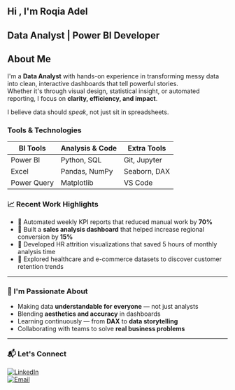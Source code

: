 ## Hi , I'm Roqia Adel

## Data Analyst | Power BI Developer

## About Me
I'm a **Data Analyst** with hands-on experience in transforming messy data into clean, interactive dashboards that tell powerful stories.  
Whether it's through visual design, statistical insight, or automated reporting, I focus on **clarity, efficiency, and impact**.

I believe data should *speak*, not just sit in spreadsheets.

###  Tools & Technologies

| BI Tools   | Analysis & Code | Extra Tools   |
|------------|------------------|----------------|
| Power BI   | Python, SQL      | Git, Jupyter   |
| Excel      | Pandas, NumPy    | Seaborn, DAX   |
| Power Query| Matplotlib       | VS Code        |


### 📈 Recent Work Highlights

- 📍 Automated weekly KPI reports that reduced manual work by **70%**  
- 📍 Built a **sales analysis dashboard** that helped increase regional conversion by **15%**  
- 📍 Developed HR attrition visualizations that saved 5 hours of monthly analysis time  
- 📍 Explored healthcare and e-commerce datasets to discover customer retention trends

---

### 🧠 I'm Passionate About

- Making data **understandable for everyone** — not just analysts  
- Blending **aesthetics and accuracy** in dashboards  
- Learning continuously — from **DAX** to **data storytelling**  
- Collaborating with teams to solve **real business problems**

---

### 📬 Let's Connect

[![LinkedIn](https://img.shields.io/badge/LinkedIn-blue?style=for-the-badge&logo=linkedin)]([رابط-لينكدإن-بتاعك](https://www.linkedin.com/in/roqia-adel-66s?utm_source=share&utm_campaign=share_via&utm_content=profile&utm_medium=ios_app))  
[![Email](https://img.shields.io/badge/Email-red?style=for-the-badge&logo=gmail)](roqaiaadel66@gmail.com)

